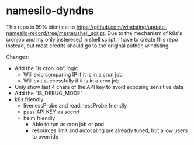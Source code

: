 # namesilo-dyndns

This repo is 99% identical to https://github.com/windsting/update-namesilo-record/tree/master/shell_script. Due to the mechanism of k8s's cronjob and my only insteresed in shell script, I have to create this repo instead, but most credits should go to the original author, windsting.

Changes:
  - Add the "is cron job" logic
    - Will skip comparing IP if it is in a cron job
    - Will exit successfully if it is in a cron job
  - Only show last 4 chars of the API key to avoid exposing sensitive data
  - Add the "IS_DEBUG_MODE"
  - k8s friendly:
    - livenessProbe and readinessProbe friendly
    - pass API KEY as secret
    - helm friendly
      - Able to run as cron job or pod
      - resources limit and autocaling are already tuned, but allow users to override
